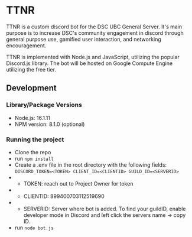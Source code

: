 # TTNR
TTNR is a custom discord bot for the DSC UBC General Server. It's main purpose is to increase DSC's community engagement in discord through general purpose use, gamified user interaction, and networking encouragement.

TTNR is implemented with Node.js and JavaScript, utilizing the popular Discord.js library. The bot will be hosted on Google Compute Engine utilizing the free tier.

## Development

### Library/Package Versions

- Node.js: 16.1.11
- NPM version: 8.1.0 (optional)

###  Running the project

- Clone the repo
- run `npm install`
- Create a .env file in the root directory with the following fields: `DISCORD_TOKEN=<TOKEN> CLIENT_ID=<CLIENTID> GUILD_ID=<SERVERID>`
- - TOKEN: reach out to Project Owner for token
- - CLIENTID: 899400703112519690
- - SERVERID: Server where bot is added. To find your guildID, enable developer mode in Discord and left click the servers name -> copy ID.
- run `node bot.js`
